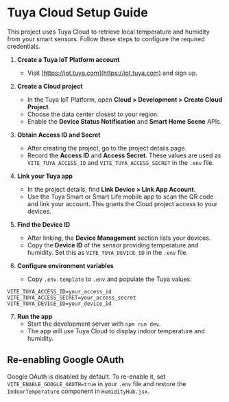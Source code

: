 # Tuya Cloud Setup Guide

This project uses Tuya Cloud to retrieve local temperature and humidity
from your smart sensors. Follow these steps to configure the required
credentials.

1. **Create a Tuya IoT Platform account**
   - Visit [https://iot.tuya.com](https://iot.tuya.com) and sign up.

2. **Create a Cloud project**
   - In the Tuya IoT Platform, open **Cloud > Development > Create Cloud Project**.
   - Choose the data center closest to your region.
   - Enable the **Device Status Notification** and **Smart Home Scene** APIs.

3. **Obtain Access ID and Secret**
   - After creating the project, go to the project details page.
   - Record the **Access ID** and **Access Secret**. These values are
     used as `VITE_TUYA_ACCESS_ID` and `VITE_TUYA_ACCESS_SECRET` in the
     `.env` file.

4. **Link your Tuya app**
   - In the project details, find **Link Device > Link App Account**.
   - Use the Tuya Smart or Smart Life mobile app to scan the QR code and
     link your account. This grants the Cloud project access to your devices.

5. **Find the Device ID**
   - After linking, the **Device Management** section lists your devices.
   - Copy the **Device ID** of the sensor providing temperature and
     humidity. Set this as `VITE_TUYA_DEVICE_ID` in the `.env` file.

6. **Configure environment variables**
   - Copy `.env.template` to `.env` and populate the Tuya values:

```
VITE_TUYA_ACCESS_ID=your_access_id
VITE_TUYA_ACCESS_SECRET=your_access_secret
VITE_TUYA_DEVICE_ID=your_device_id
```

7. **Run the app**
   - Start the development server with `npm run dev`.
   - The app will use Tuya Cloud to display indoor temperature and humidity.

## Re-enabling Google OAuth

Google OAuth is disabled by default. To re-enable it, set
`VITE_ENABLE_GOOGLE_OAUTH=true` in your `.env` file and restore the
`IndoorTemperature` component in `HumidityHub.jsx`.
